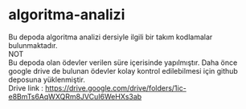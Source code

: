 # algoritma-analizi

Bu depoda algoritma analizi dersiyle ilgili bir takım kodlamalar bulunmaktadır.
<br>
NOT
<br>
Bu depoda olan ödevler verilen süre içerisinde yapılmıştır.
Daha önce google drive de bulunan ödevler kolay kontrol edilebilmesi için github deposuna yüklenmiştir.
<br>
Drive link : https://drive.google.com/drive/folders/1ic-e8BmTs6AqWXQRm8JVCuI6WeHXs3ab
